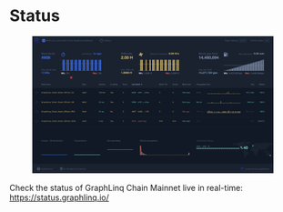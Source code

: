 # Status

<figure><img src="../../../.gitbook/assets/Screenshot 2023-02-13 at 2.59.24 AM.png" alt=""><figcaption></figcaption></figure>

Check the status of GraphLinq Chain Mainnet live in real-time: https://status.graphlinq.io/
